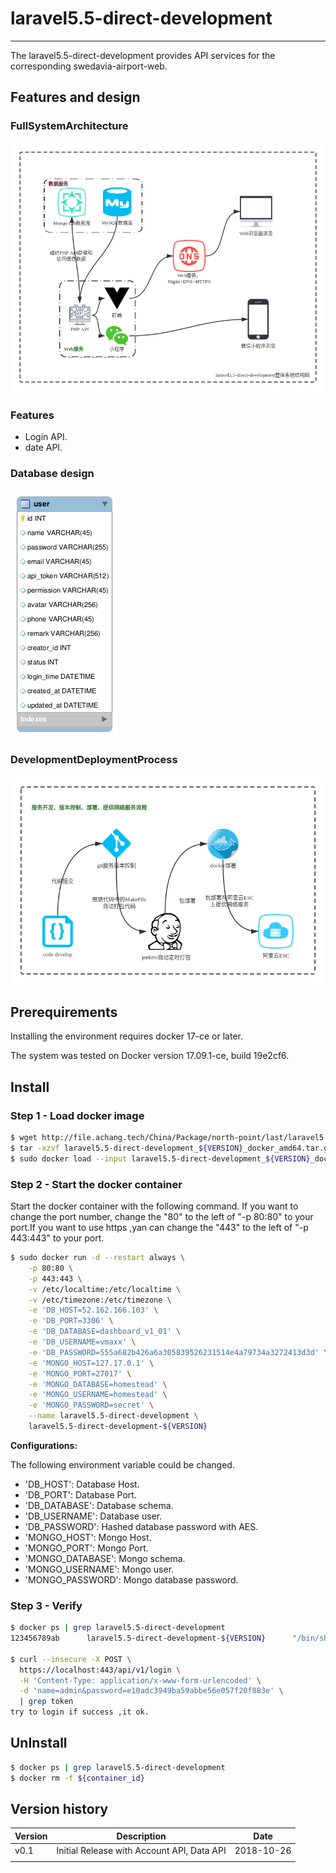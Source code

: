 # **laravel5.5-direct-development**
------

The laravel5.5-direct-development provides API services for the corresponding swedavia-airport-web.

## Features and design

### FullSystemArchitecture

![Architecture](./doc/FullSystemArchitecture.png)

### Features

  - Login API.
  - date API.
  
### Database design

![Database design](./doc/laravel5.5-direct-development.png)

### DevelopmentDeploymentProcess

![Process](./doc/DevelopmentDeploymentProcess.png)

## Prerequirements

Installing the environment requires docker 17-ce or later.

The system was tested on Docker version 17.09.1-ce, build 19e2cf6.

## Install

### Step 1 - Load docker image

```sh
$ wget http://file.achang.tech/China/Package/north-point/last/laravel5.5-direct-development/laravel5.5-direct-development_${VERSION}_docker_amd64.tar.gz
$ tar -xzvf laravel5.5-direct-development_${VERSION}_docker_amd64.tar.gz
$ sudo docker load --input laravel5.5-direct-development_${VERSION}_docker_amd64.tar
```

### Step 2 - Start the docker container

Start the docker container with the following command. If you want to change the port number, change the "80" to the left of "-p 80:80" to your port.If you want to use https ,yan can change the "443" to the left of "-p 443:443" to your port.

``` sh
$ sudo docker run -d --restart always \
    -p 80:80 \
    -p 443:443 \
    -v /etc/localtime:/etc/localtime \
    -v /etc/timezone:/etc/timezone \
    -e 'DB_HOST=52.162.166.103' \
    -e 'DB_PORT=3306' \
    -e 'DB_DATABASE=dashboard_v1_01' \
    -e 'DB_USERNAME=vmaxx' \
    -e 'DB_PASSWORD=555a682b426a6a305839526231514e4a79734a3272413d3d' \
    -e 'MONGO_HOST=127.17.0.1' \
    -e 'MONGO_PORT=27017' \
    -e 'MONGO_DATABASE=homestead' \
    -e 'MONGO_USERNAME=homestead' \
    -e 'MONGO_PASSWORD=secret' \
    --name laravel5.5-direct-development \
    laravel5.5-direct-development-${VERSION}
```

**Configurations:**

The following environment variable could be changed.

- 'DB_HOST': Database Host.
- 'DB_PORT': Database Port.
- 'DB_DATABASE': Database schema.
- 'DB_USERNAME': Database user.
- 'DB_PASSWORD': Hashed database password with AES.
- 'MONGO_HOST': Mongo Host.
- 'MONGO_PORT': Mongo Port.
- 'MONGO_DATABASE': Mongo schema.
- 'MONGO_USERNAME': Mongo user.
- 'MONGO_PASSWORD': Mongo database password.

### Step 3 - Verify
```sh
$ docker ps | grep laravel5.5-direct-development
123456789ab      laravel5.5-direct-development-${VERSION}      "/bin/sh -c '/var/ww…"      44 minutes ago      Up 44 minutes       80/tcp, 0.0.0.0:8083->443/tcp                       laravel5.5-direct-development

$ curl --insecure -X POST \
  https://localhost:443/api/v1/login \
  -H 'Content-Type: application/x-www-form-urlencoded' \
  -d 'name=admin&password=e10adc3949ba59abbe56e057f20f883e' \
  | grep token
try to login if success ,it ok.
```

## UnInstall

```sh
$ docker ps | grep laravel5.5-direct-development
$ docker rm -f ${container_id}
```

## Version history

| Version | Description                                             |  Date        |
|---------|---------------------------------------------------------|--------------|
| v0.1    |Initial Release with Account API, Data API   |  2018-10-26  |
|         |                                                         |              |